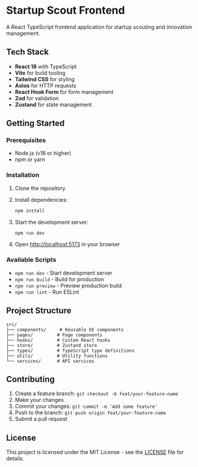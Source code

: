 # Startup Scout Frontend

A React TypeScript frontend application for startup scouting and innovation management.

## Tech Stack

- **React 18** with TypeScript
- **Vite** for build tooling
- **Tailwind CSS** for styling
- **Axios** for HTTP requests
- **React Hook Form** for form management
- **Zod** for validation
- **Zustand** for state management

## Getting Started

### Prerequisites

- Node.js (v18 or higher)
- npm or yarn

### Installation

1. Clone the repository
2. Install dependencies:
   ```bash
   npm install
   ```

3. Start the development server:
   ```bash
   npm run dev
   ```

4. Open [http://localhost:5173](http://localhost:5173) in your browser

### Available Scripts

- `npm run dev` - Start development server
- `npm run build` - Build for production
- `npm run preview` - Preview production build
- `npm run lint` - Run ESLint

## Project Structure

```
src/
├── components/     # Reusable UI components
├── pages/         # Page components
├── hooks/         # Custom React hooks
├── store/         # Zustand store
├── types/         # TypeScript type definitions
├── utils/         # Utility functions
└── services/      # API services
```

## Contributing

1. Create a feature branch: `git checkout -b feat/your-feature-name`
2. Make your changes
3. Commit your changes: `git commit -m 'Add some feature'`
4. Push to the branch: `git push origin feat/your-feature-name`
5. Submit a pull request

## License

This project is licensed under the MIT License - see the [LICENSE](LICENSE) file for details.